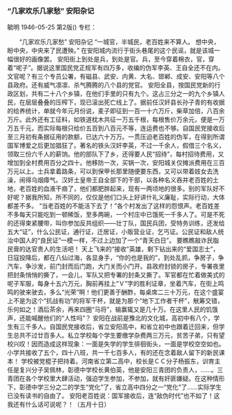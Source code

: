 ### “几家欢乐几家愁”  安阳杂记
毓明
1946-05-25
第2版()
专栏：

　　“几家欢乐几家愁”
    安阳杂记
      “一城官，半城民，老百姓来不算人。
      想中央，盼中央，中央来了民遭殃。”
    在安阳城内流行于街头巷尾的这个民谣，就是该城一幅很好的画像罢。
    安阳街上到处是兵，到处是官。兵，至今穿着棉衣，官，穿着“呢子”。据说这里国民党正规军有四万多，收编的伪军李英、王自全还不在内。文官呢？有三个专员公署，有磁县、武安、内黄、大名、邯郸、成安、安阳等八个县政府。还有威气凛凛、杀气腾腾的八个县的党官。
    安阳全县，按国民党新的行政区划，共有二十八个乡镇，在他们手里的只有九个。这占三分之一的九个乡镇人民，在层层叠叠的压榨下，现已滚出死亡线上了。据前任汉奸县长孙子青的有收据的给养统计，单就今年元月份说，麦子即征到一百一十六万斤，柴草加倍，八百余万斤。此外还有工征料，如铁道枕木共征一万五千根，每根售价万余元，便是一万万五千元，而实际每根只给价五百到八百元不等，连运费也不够。自国民党接收后至三月初有条据征用的款额，已达六十万万。一贯压迫老百姓的伪军，在得到所谓国军博爱之后更加猖狂了。著名的铁头汉奸李英，不过一千余人，假借三个名义，领取三份六千人的薪饷。他的部队下了乡，还得要人民“招待”，每村招待费用，又增加到全村费用百分之四十。他移防一次，买锅一次，安阳城关仅摊派费用在三百万元以上。士兵拿着路条，可以到保甲长那里随便要东西，又可以带着妓女去洗澡，闹得乌烟瘴气。汉奸土皇帝王自全部下的干部，以各种名义吞并老百姓的土地，老百姓的血液干痼了，他们都肥胖起来，现有一两顷地的很多。别的军队好不好呢？据我所知，所不同的，仅仅是他们口头上好讲什礼义廉耻，实际行动，大体都差不多。
    “当老百姓的不能活下去了！”各个村发出了这样的怨恨声。老百姓差不多每天只能吃到一顿稀饭，至多两碗，一个村庄中已饿死一千多人了。可是不死的还得束紧腰带，叫你参加反共组织——壮丁队，国民兵团，受特务训练，还发给五大“证”，什么公民证，通行证，迁居证，小贩营业证，乞丐证。公民证和敌人统治中国人的“良民证”一模一样，不过上边加了一个“青天白日”。
    要瞧瞧敲诈民脂民膏的达官贵人的生活吧！
    天上飞来的“接收”英雄，剩下钻出来的“爱国志士”，日寇投降后，都在八仙过海，各显身手，“你的也是我的”，到处乱抓，争房子，争汽车，争沙发，前门封而后门跑，大门关而小门开。县政府封锁的房子，专署夜里把封条悄悄的撕了，一会儿，军队又把专署的封条又撕了。军官都在忙着做美式的呢子军服，每身十五六万元，胸前再挂上“Ｖ”字的胜利证章，坐着汽车，在街上鸣鸣的驶来驶去，多么“光荣”啊！他们更善于酬酢，每桌席二三十万元，在这个盛宴上不是为这个“抗战有功”的将军干杯，就是为那个“地下工作者干杯”，觥筹交错，乐何如之！酒后茶余，再来四圈“马将”，输赢辄又是几十万。在这里人民的饥饿声，还能喊醒他们的“人性吗”？
    安阳在战前是豫北的文化城，高初中有八个，学生有三千多人。自国民党接收后，省立安阳高中，和省立初中也跟着迁回来，但学生总共不过廿百多人。私立学校每个学生要缴学杂费两三万元，贫苦子弟，只有望校兴叹！因而造成这样现象：一面是失学的学生徘徊街头，一面是学校空空如也。小学共接收了五个，四十八班，共一千七百多人，有的还在念着敌人留下的新民课本！
    学校被党棍子把持着。河南省立第二高中，校长是ＣＣ分子杨振东，训育主任是复兴分子吴佩林，彰德中学校长黄伯英，他是安阳三青团的负责人，……。三青团在各个学校里大肆活动，强迫学生参加，不参加，就有奸匪嫌疑。在这种情形下，彰德中学三分之二的学生“党化”了，省立高中四分之一“党化”了……实际学生已没有读书的自由了。
    安阳老百姓说：国军接收后，连“敌伪时代”也不如了！这我还有什么话可说呢？！（五月十日）
